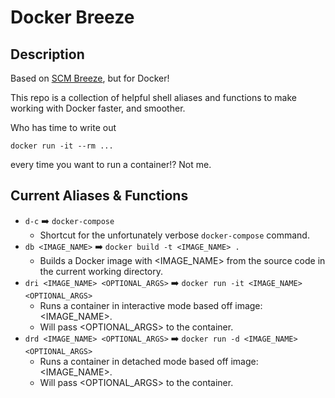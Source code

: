 # Docker Breeze

## Description

Based on [SCM Breeze](https://github.com/scmbreeze/scm_breeze), but for Docker!

This repo is a collection of helpful shell aliases and functions to make working with Docker faster, and smoother. 

Who has time to write out 
```shell
docker run -it --rm ...
``` 
every time you want to run a container!? Not me.

## Current Aliases & Functions

- `d-c` :arrow_right:  `docker-compose`
  - Shortcut for the unfortunately verbose `docker-compose` command.
- `db <IMAGE_NAME>` :arrow_right: `docker build -t <IMAGE_NAME> .`
  - Builds a Docker image with <IMAGE_NAME> from the source code in the current working directory. 
- `dri <IMAGE_NAME> <OPTIONAL_ARGS>` :arrow_right: `docker run -it <IMAGE_NAME> <OPTIONAL_ARGS>`
  - Runs a container in interactive mode based off image: <IMAGE_NAME>. 
  - Will pass <OPTIONAL_ARGS> to the container.
- `drd <IMAGE_NAME> <OPTIONAL_ARGS>` :arrow_right: `docker run -d <IMAGE_NAME> <OPTIONAL_ARGS>`
  - Runs a container in detached mode based off image: <IMAGE_NAME>. 
  - Will pass <OPTIONAL_ARGS> to the container.